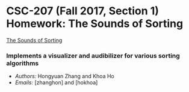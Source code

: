 # CSC-207 (Fall 2017, Section 1) Homework: The Sounds of Sorting

[The Sounds of Sorting](http://www.cs.grinnell.edu/~osera/courses/csc207/17sp/homeworks/the-sounds-of-sorting.html)

### Implements a visualizer and audibilizer for various sorting algorithms

* *Authors:* Hongyuan Zhang and Khoa Ho
* *Emails:* [zhanghon] and [hokhoa]
